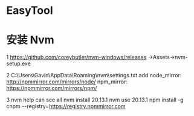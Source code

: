 # EasyTool

# 安装 Nvm
1 
https://github.com/coreybutler/nvm-windows/releases ->Assets->nvm-setup.exe

2 
C:\Users\Gavin\AppData\Roaming\nvm\settings.txt
add 
node_mirror: http://npmmirror.com/mirrors/node/
npm_mirror: https://npmmirror.com/mirrors/npm/

3 
nvm help can see all
nvm install 20.13.1
nvm use 20.13.1
npm install -g cnpm --registry=https://registry.npmmirror.com
